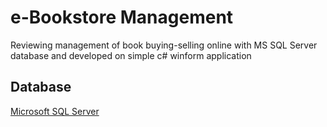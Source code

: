 # e-Bookstore Management

Reviewing management of book buying-selling online with MS SQL Server database and developed on simple c# winform application

## Database 
[Microsoft SQL Server](https://www.microsoft.com/en-us/sql-server/)
